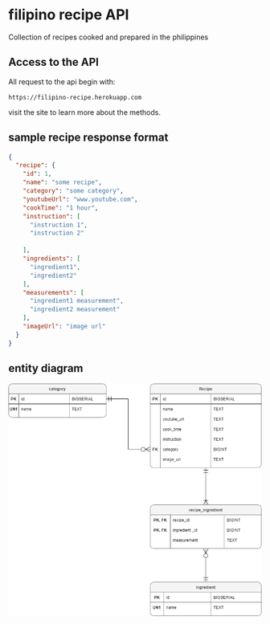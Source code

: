 # filipino recipe API
Collection of recipes cooked and prepared in the philippines

## Access to the API
All request to the api begin with:

```
https://filipino-recipe.herokuapp.com
```
visit the site to learn more about the methods. 

## sample recipe response format
```json
{
  "recipe": {
    "id": 1,
    "name": "some recipe",
    "category": "some category",
    "youtubeUrl": "www.youtube.com",
    "cookTime": "1 hour",
    "instruction": [
      "instruction 1",
      "instruction 2"
      
    ],
    "ingredients": [
      "ingredient1",
      "ingredient2"
    ],
    "measurements": [
      "ingredient1 measurement",
      "ingredient2 measurement"
    ],
    "imageUrl": "image url"
  }
}
```
## entity diagram
<img src="diagram.png">




